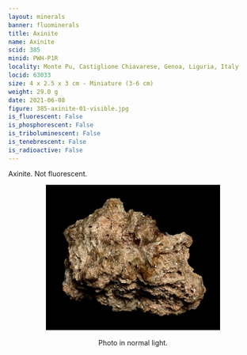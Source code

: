 ```yaml
---
layout: minerals
banner: fluominerals
title: Axinite
name: Axinite
scid: 385
minid: PWH-P1R
locality: Monte Pu, Castiglione Chiavarese, Genoa, Liguria, Italy
locid: 63033
size: 4 x 2.5 x 3 cm - Miniature (3-6 cm)
weight: 29.0 g
date: 2021-06-08
figure: 385-axinite-01-visible.jpg
is_fluorescent: False
is_phosphorescent: False
is_triboluminescent: False
is_tenebrescent: False
is_radioactive: False
---
```

Axinite. Not fluorescent.

<figure style='text-align:center;margin:0 auto;width:100%'><img width='70%' src='/img/minerals/385-axinite-01-visible.jpg'><figcaption style='padding:1em 0 2em'>Photo in normal light.</figcaption></figure>
